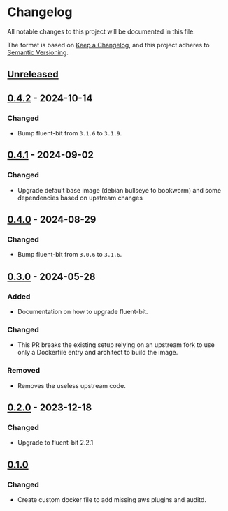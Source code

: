 # Changelog

All notable changes to this project will be documented in this file.

The format is based on [Keep a Changelog](https://keepachangelog.com/en/1.0.0/),
and this project adheres to [Semantic Versioning](https://semver.org/spec/v2.0.0.html).

## [Unreleased]

## [0.4.2] - 2024-10-14

### Changed

- Bump fluent-bit from `3.1.6` to `3.1.9`.

## [0.4.1] - 2024-09-02

### Changed

- Upgrade default base image (debian bullseye to bookworm) and some dependencies based on upstream changes

## [0.4.0] - 2024-08-29

### Changed

- Bump fluent-bit from `3.0.6` to `3.1.6`.

## [0.3.0] - 2024-05-28

### Added

- Documentation on how to upgrade fluent-bit.

### Changed

- This PR breaks the existing setup relying on an upstream fork to use only a Dockerfile entry and architect to build the image.

### Removed

- Removes the useless upstream code.

## [0.2.0] - 2023-12-18

### Changed

- Upgrade to fluent-bit 2.2.1

## [0.1.0]

### Changed

- Create custom docker file to add missing aws plugins and auditd.

[Unreleased]: https://github.com/giantswarm/fluent-bit/compare/v0.4.2...HEAD
[0.4.2]: https://github.com/giantswarm/fluent-bit/compare/v0.4.1...v0.4.2
[0.4.1]: https://github.com/giantswarm/fluent-bit/compare/v0.4.0...v0.4.1
[0.4.0]: https://github.com/giantswarm/fluent-bit/compare/v0.3.0...v0.4.0
[0.3.0]: https://github.com/giantswarm/fluent-bit/compare/v0.2.0...v0.3.0
[0.2.0]: https://github.com/giantswarm/fluent-bit/compare/v0.1.0...v0.2.0
[0.1.0]: https://github.com/giantswarm/fluent-bit/releases/tag/v0.1.0

